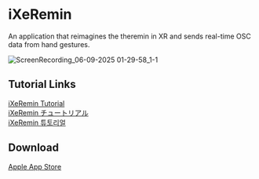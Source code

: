 # iXeRemin
An application that reimagines the theremin in XR and sends real-time OSC data from hand gestures.    

![ScreenRecording_06-09-2025 01-29-58_1-1](https://github.com/user-attachments/assets/16aab375-9c50-44e6-895c-a50227f6bfb9)

## Tutorial Links
<a href="https://www.gwangyulee.com/p/ixeremin-tutorial-eng.html" target="_blank">iXeRemin Tutorial</a>    
<a href="https://www.gwangyulee.com/p/ixeremin-tutorial-jpn.html" target="_blank">iXeRemin チュートリアル</a>    
<a href="https://www.gwangyulee.com/p/ixeremin-tutorial-kor.html" target="_blank">iXeRemin 튜토리얼</a>   

## Download
<a href="https://apps.apple.com/app/ixeremin/id6746877322" target="_blank">Apple App Store</a>
